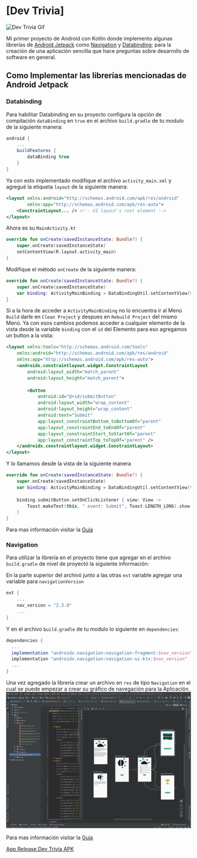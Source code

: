 # [Dev Trivia]

![Dev Trivia Gif](screenshots/dev_trivia.gif)

Mi primer proyecto de Android con Kotlin donde implemento algunas librerías de [Android Jetpack](https://developer.android.com/jetpack) 
como [Navigation](https://developer.android.com/jetpack/androidx/releases/navigation) y [Databinding](https://developer.android.com/jetpack/androidx/releases/databinding); 
para la creación de una aplicación sencilla que hace preguntas sobre desarrollo de software en general.

## Como Implementar las librerías mencionadas de Android Jetpack

### Databinding

Para habilitar Databinding en su proyecto configura la opción de compilación `dataBinding` en `true` en el archivo `build.gradle` de tu modulo de la siguiente manera:
```gradle
android {
    ...
    buildFeatures {
        dataBinding true
    }
}
```
Ya con esto implementado modifique el archivo `activity_main.xml` y agregué la etiqueta `layout` de la siguiente manera:
```xml
<layout xmlns:android="http://schemas.android.com/apk/res/android"
        xmlns:app="http://schemas.android.com/apk/res-auto">
    <ConstraintLayout... /> <!-- UI layout's root element -->
</layout>
```
Ahora es su `MainActivity.kt` 
```kt
override fun onCreate(savedInstanceState: Bundle?) {
    super.onCreate(savedInstanceState)
    setContentView(R.layout.activity_main)
}
```
Modifique el método `onCreate` de la siguiente manera:
```kt
override fun onCreate(savedInstanceState: Bundle?) {
    super.onCreate(savedInstanceState)
    var binding: ActivityMainBinding = DataBindingUtil.setContentView(this, R.layout.activity_main)
}
```
Si a la hora de acceder a `ActivityMainBinding` no lo encuentra ir al Menú `Build` darle en `Clean Project` y despues en `Rebuild Project` del mismo Menú.
Ya con esos cambios podemos acceder a cualquier elemento de la vista desde la variable `binding` con el `id` del Elemento para eso agregamos un button a la vista:

```xml
<layout xmlns:tools="http://schemas.android.com/tools"
    xmlns:android="http://schemas.android.com/apk/res/android"
    xmlns:app="http://schemas.android.com/apk/res-auto">
    <androidx.constraintlayout.widget.ConstraintLayout
        android:layout_width="match_parent"
        android:layout_height="match_parent">

        <Button
            android:id="@+id/submitButton"
            android:layout_width="wrap_content"
            android:layout_height="wrap_content"
            android:text="Submit"
            app:layout_constraintBottom_toBottomOf="parent"
            app:layout_constraintEnd_toEndOf="parent"
            app:layout_constraintStart_toStartOf="parent"
            app:layout_constraintTop_toTopOf="parent" />
    </androidx.constraintlayout.widget.ConstraintLayout>
</layout>
```
Y lo llamamos desde la vista de la siguiente manera
```kt
override fun onCreate(savedInstanceState: Bundle?) {
    super.onCreate(savedInstanceState)
    var binding: ActivityMainBinding = DataBindingUtil.setContentView(this, R.layout.activity_main)

    binding.submitButton.setOnClickListener { view: View ->
        Toast.makeText(this, " event: Submit", Toast.LENGTH_LONG).show()
    }
}
```
Para mas información visitar la [Guía](https://developer.android.com/topic/libraries/data-binding)

### Navigation

Para utilizar la librería en el proyecto tiene que agregar en el archivo `build.gradle` de nivel de proyectó la siguiente información:

En la parte superior del archivó junto a las otras `ext` variable agregar una variable para `navigationVersion`
```gradle
ext {
    ...
    nav_version = "2.3.0"
    ...
}
```
Y en el archivo `build.gradle` de tu modulo lo siguiente en `dependencies`:
```gradle
dependencies {
  ...
  implementation "androidx.navigation:navigation-fragment:$nav_version"
  implementation "androidx.navigation:navigation-ui-ktx:$nav_version"
  ...
}
```

Una vez agregado la librería crear un archivo en `res` de tipo `Navigation` en el cual se puede empezar a crear su gráfico de navegación para la Aplicación.
![Navigation](screenshots/navigation.PNG)

Para mas información visitar la [Guía](https://developer.android.com/guide/navigation)

[App Release Dev Trivia APK](release/app-dev-trivia.apk)

